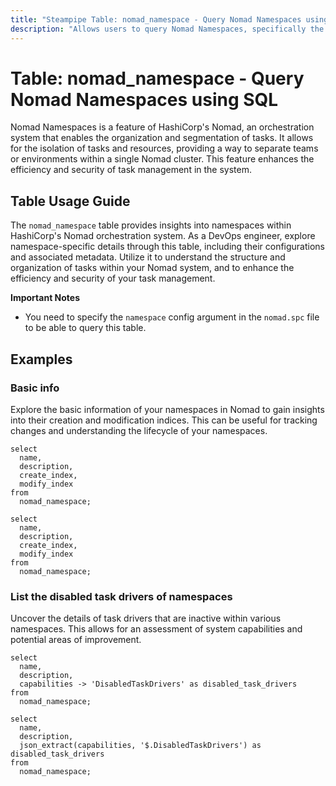 ```yaml
---
title: "Steampipe Table: nomad_namespace - Query Nomad Namespaces using SQL"
description: "Allows users to query Nomad Namespaces, specifically the details and configurations of each namespace, providing insights into the structure and organization of tasks within the Nomad orchestration system."
---
```


# Table: nomad_namespace - Query Nomad Namespaces using SQL

Nomad Namespaces is a feature of HashiCorp's Nomad, an orchestration system that enables the organization and segmentation of tasks. It allows for the isolation of tasks and resources, providing a way to separate teams or environments within a single Nomad cluster. This feature enhances the efficiency and security of task management in the system.

## Table Usage Guide

The `nomad_namespace` table provides insights into namespaces within HashiCorp's Nomad orchestration system. As a DevOps engineer, explore namespace-specific details through this table, including their configurations and associated metadata. Utilize it to understand the structure and organization of tasks within your Nomad system, and to enhance the efficiency and security of your task management.

**Important Notes**
- You need to specify the `namespace` config argument in the `nomad.spc` file to be able to query this table.

## Examples

### Basic info
Explore the basic information of your namespaces in Nomad to gain insights into their creation and modification indices. This can be useful for tracking changes and understanding the lifecycle of your namespaces.

```sql+postgres
select
  name,
  description,
  create_index,
  modify_index
from
  nomad_namespace;
```

```sql+sqlite
select
  name,
  description,
  create_index,
  modify_index
from
  nomad_namespace;
```

### List the disabled task drivers of namespaces
Uncover the details of task drivers that are inactive within various namespaces. This allows for an assessment of system capabilities and potential areas of improvement.

```sql+postgres
select
  name,
  description,
  capabilities -> 'DisabledTaskDrivers' as disabled_task_drivers
from
  nomad_namespace;
```

```sql+sqlite
select
  name,
  description,
  json_extract(capabilities, '$.DisabledTaskDrivers') as disabled_task_drivers
from
  nomad_namespace;
```
